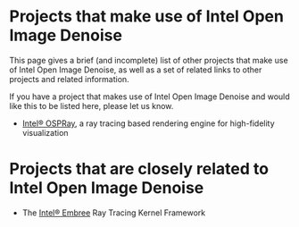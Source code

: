 Projects that make use of Intel Open Image Denoise
==================================================

This page gives a brief (and incomplete) list of other projects that
make use of Intel Open Image Denoise, as well as a set of related links to other
projects and related information.

If you have a project that makes use of Intel Open Image Denoise and would like
this to be listed here, please let us know.

-   [Intel® OSPRay](https://www.ospray.org), a ray tracing based rendering engine for high-fidelity visualization


Projects that are closely related to Intel Open Image Denoise
=============================================================

-   The [Intel® Embree](https://www.embree.org) Ray Tracing Kernel Framework


